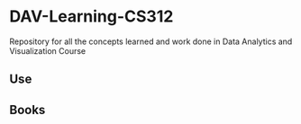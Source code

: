 # DAV-Learning-CS312
Repository for all the concepts learned and work done in Data Analytics and Visualization Course

## Use 

## Books

